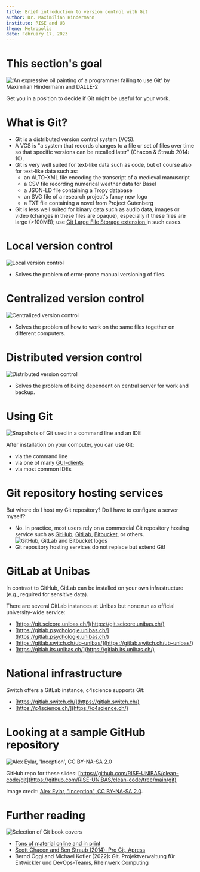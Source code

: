 ```yaml
---
title: Brief introduction to version control with Git
author: Dr. Maximilian Hindermann
institute: RISE and UB
theme: Metropolis
date: February 17, 2023
---
```


# This section's goal

![](images/title_image.png "'An expressive oil painting of a programmer failing to use Git' by Maximilian Hindermann and DALLE-2")

Get you in a position to decide if Git might be useful for your work.

# What is Git?

- Git is a distributed version control system (VCS).
- A VCS is "a system that records changes to a file or set of files over time so that specific versions can be recalled later" (Chacon & Straub 2014: 10).
- Git is very well suited for text-like data such as code, but of course also for text-like data such as:
    - an ALTO-XML file encoding the transcript of a medieval manuscript
    - a CSV file recording numerical weather data for Basel
    - a JSON-LD file containing a Tropy database
    - an SVG file of a research project's fancy new logo
    - a TXT file containing a novel from Project Gutenberg
- Git is less well suited for binary data such as audio data, images or video (changes in these files are opaque), especially if these files are large (>100MB); use [Git Large File Storage extension ](https://git-lfs.com/)in such cases.

# Local version control

![](images/local.png "Local version control")

- Solves the problem of error-prone manual versioning of files.

# Centralized version control

![](images/centralized.png "Centralized version control")

- Solves the problem of how to work on the same files together on different computers.

# Distributed version control

![](images/distributed.png "Distributed version control")

- Solves the problem of being dependent on central server for work and backup.

# Using Git

![](images/use.png "Snapshots of Git used in a command line and an IDE")

After installation on your computer, you can use Git:

- via the command line
- via one of many [GUI-clients](https://git-scm.com/downloads/guis)
- via most common IDEs

# Git repository hosting services

But where do I host my Git repository? Do I have to configure a server myself? 

- No. In practice, most users rely on a commercial Git repository hosting service such as [GitHub](https://github.com/), [GitLab](https://gitlab.com/), [Bitbucket](https://bitbucket.org/), or others.
![](images/logos.png "GitHub, GitLab and Bitbucket logos")
- Git repository hosting services do not replace but extend Git!

# GitLab at Unibas

In contrast to GitHub, GitLab can be installed on your own infrastructure (e.g., required for sensitive data).

There are several GitLab instances at Unibas but none run as official university-wide service:

- [https://git.scicore.unibas.ch/](https://git.scicore.unibas.ch/)
- [https://gitlab.psychologie.unibas.ch/](https://gitlab.psychologie.unibas.ch/)
- [https://gitlab.switch.ch/ub-unibas/](https://gitlab.switch.ch/ub-unibas/)
- [https://gitlab.its.unibas.ch/](https://gitlab.its.unibas.ch/)

# National infrastructure

Switch offers a GitLab instance, c4science supports Git:

- [https://gitlab.switch.ch/](https://gitlab.switch.ch/)
- [https://c4science.ch/](https://c4science.ch/)

# Looking at a sample GitHub repository

![](images/inception.png "Alex Eylar, 'Inception', CC BY-NA-SA 2.0")

GitHub repo for these slides: [https://github.com/RISE-UNIBAS/clean-code/git](https://github.com/RISE-UNIBAS/clean-code/tree/main/git)

Image credit: [Alex Eylar, "Inception", CC BY-NA-SA 2.0](https://www.flickr.com/photos/hoyvinmayvin/4829301976).

# Further reading

![](images/books.png "Selection of Git book covers")

- [Tons of material online and in print](https://git-scm.com/doc/ext)
- [Scott Chacon and Ben Straub (2014): Pro Git, Apress](https://git-scm.com/book/en/v2)
- Bernd Öggl and Michael Kofler (2022): Git. Projektverwaltung für Entwickler und DevOps-Teams, Rheinwerk Computing
